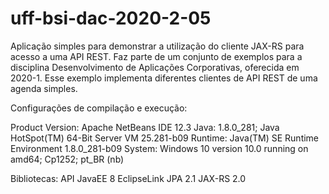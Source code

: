 # uff-bsi-dac-2020-2-05
Aplicação simples para demonstrar a utilização do cliente JAX-RS para acesso a uma API REST. Faz parte de um conjunto de exemplos para a disciplina Desenvolvimento de Aplicações Corporativas, oferecida em 2020-1. Esse exemplo implementa diferentes clientes de API REST de uma agenda simples.

Configurações de compilação e execução:

Product Version: Apache NetBeans IDE 12.3
Java: 1.8.0_281; Java HotSpot(TM) 64-Bit Server VM 25.281-b09
Runtime: Java(TM) SE Runtime Environment 1.8.0_281-b09
System: Windows 10 version 10.0 running on amd64; Cp1252; pt_BR (nb)

Bibliotecas: API JavaEE 8 EclipseLink JPA 2.1 JAX-RS 2.0
